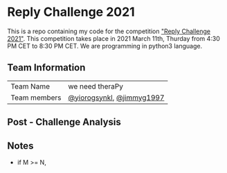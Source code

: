 # Reply Challenge 2021

This is a repo containing my code for the competition ["Reply Challenge 2021"](https://challenges.reply.com/).
This competition takes place in 2021 March 11th, Thurday from 4:30 PM CET to 8:30 PM CET.
We are programming in python3 language.

## Team Information

|   |   |
| ------------ | ---- |
| Team Name    | we need theraPy |
| Team members | [@yiorogsynkl](https://github.com/yiorgosynkl), [@jimmyg1997](https://github.com/jimmyg1997) |


## Post - Challenge Analysis

## Notes

* if M >= N, 
